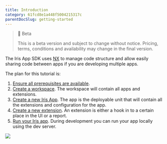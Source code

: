 ```yaml
---
title: Introduction
category: 61fcd8e1a448f5004215317c
parentDocSlug: getting-started
---
```


> 🚧 Beta
> 
> This is a beta version and subject to change without notice. Pricing, terms, conditions and availability may change in the final version.

The Iris App SDK uses [NX](https://nx.dev) to manage code structure and allow easily sharing code between apps if you are developing multiple apps.

The plan for this tutorial is:
1. [Ensure all prerequisites are available](https://developers.trackunit.com/docs/prerequisites).
2. [Create a workspace](https://developers.trackunit.com/docs/creating-a-workspace). The workspace will contain all apps and extensions. 
3. [Create a new Iris App](https://developers.trackunit.com/docs/creating-a-new-app). The app is the deployable unit that will contain all the extensions and configuration for the app. 
4. [Create a new extension](https://developers.trackunit.com/docs/creating-a-new-extension). An extension is either a hook in to a certain place in the UI or a report.
5. [Run your Iris app](https://developers.trackunit.com/docs/running-the-iris-app-sdk). During development you can run your app locally using the dev server.

![](https://files.readme.io/a4ab2cf-image.png)
